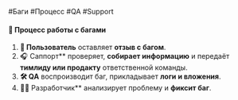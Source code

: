 #Баги #Процесс #QA #Support

#### 🔄 Процесс работы с багами

1. **📝 Пользователь** оставляет **отзыв с багом**.  
2. 🎧 Саппорт** проверяет, **собирает информацию** и передаёт **тимлиду или продакту** ответственной команды.  
3. **🛠 QA** воспроизводит баг, прикладывает **логи и вложения**.  
4. 👨‍💻 Разработчик** анализирует проблему и **фиксит баг**.